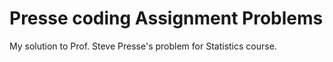 # Presse coding Assignment Problems

My solution to Prof. Steve Presse's problem for Statistics course.
